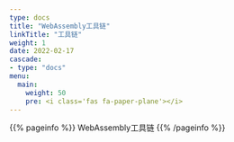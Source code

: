 ```yaml
---
type: docs
title: "WebAssembly工具链"
linkTitle: "工具链"
weight: 1
date: 2022-02-17
cascade:
- type: "docs"
menu:
  main:
    weight: 50
    pre: <i class='fas fa-paper-plane'></i>
---
```


{{% pageinfo %}}
WebAssembly工具链
{{% /pageinfo %}}


